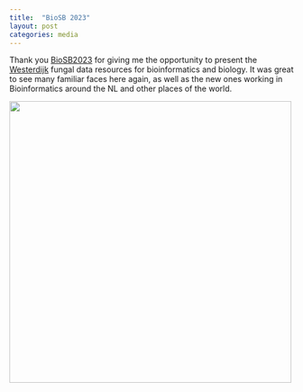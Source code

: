 ```yaml
---
title:  "BioSB 2023"
layout: post
categories: media
---
```


Thank you [BioSB2023](https://www.aanmelder.nl/biosb2023) for giving me the opportunity to present the [Westerdijk](https://wi.knaw.nl/) fungal data resources for bioinformatics and biology. It was great to see many familiar faces here again, as well as the new ones working in Bioinformatics around the NL and other places of the world.

<img src="https://vuthuyduong.github.io/photos/BioSB2023_DV.jpg" height="500"/>

